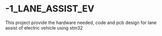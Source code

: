 # -1_LANE_ASSIST_EV
This project provide the hardware needed, code and pcb design for lane assist of electric vehicle using stm32
